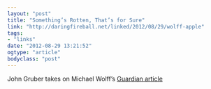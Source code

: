 ```yaml
---
layout: "post"
title: "Something’s Rotten, That’s for Sure"
link: "http://daringfireball.net/linked/2012/08/29/wolff-apple"
tags: 
- "links"
date: "2012-08-29 13:21:52"
ogtype: "article"
bodyclass: "post"
---
```


John Gruber takes on Michael Wolff’s [Guardian article](http://www.guardian.co.uk/commentisfree/2012/aug/28/apple-rot-starts-with-samsung-lawsuit-win)
